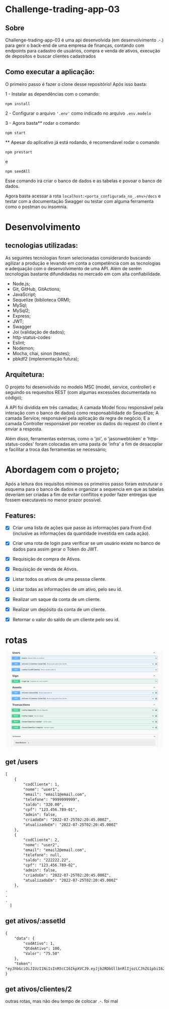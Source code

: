 # Challenge-trading-app-03 
  

## Sobre

  Challenge-trading-app-03 é uma api desenvolvida (em desenvolvimento .-.)
  para gerir o back-end de uma empresa de finanças, contando com endpoints para cadastro de usuários, compra e venda de ativos, execução de depositos e buscar clientes cadastrados

## Como executar a aplicação:

  O primeiro passo é fazer o clone desse repositório!
  Após isso basta:

1 - Instalar as dependências com o comando:  
```
npm install
```

2 - Configurar o arquivo ```'.env'``` como indicado no arquivo ```.env.modelo```

3 - Agora basta** rodar o comando:
```
npm start
```
** Apesar do aplicativo já está rodando, é recomendavel rodar o comando
```
npm prestart
```
e
```
npm seedAll
```
  Esse comando irá criar o banco de dados e as tabelas e povoar o banco de dados.
  
  Agora basta acessar a rota ```localhost:<porta_configurada_no_.env>/docs``` e testar com a documentação Swagger ou testar com alguma ferramenta como o postman ou insomnia.

# Desenvolvimento

## tecnologias utilizadas:

As seguintes tecnologias foram selecionadas considerando buscando agilizar a produção e levando em conta a competência com as tecnologias e adequação com o desenvolvimento de uma API. Além de serém tecnologias bastante difundidadas no mercado em com alta confiabilidade.

* Node.js;
* Git, GitHub, GitActions;
* JavaScript;
* Sequelize (biblioteca ORM);
* MySql;
* MySql2;
* Express;
* JWT;
* Swagger
* Joi (validação de dados);
* http-status-codes
* Eslint;
* Nodemon;
* Mocha, chai, sinon (testes);
* pbkdf2 (implementação futura);

## Arquitetura:
O projeto foi desenvolvido no modelo MSC (model, service, controller) e seguindo os requesitos REST (com algumas excessões documentada no código);

A API foi dividida em três camadas;
A camada Model ficou responsável pela interação com o banco de dados) como responsabilidade do Sequelize;
A camada Service; responsável pela aplicação da regra de negócio;
E a camada Controller responsável por receber os dados do request do client e enviar a resposta.

Além disso, ferramentas externas, como o 'joi', o 'jasonwebtoken' e 'http-status-codes' foram colocadas em uma pasta de 'infra' a fim de desacoplar e facilitar a troca das ferramentas se necessário;

# Abordagem com o projeto;

Após a leitura dos requisitos mínimos os primeiros passo foram estruturar o esquema para o banco de dados e organizar a sequencia em que as tabelas deveriam ser criadas a fim de evitar conflitos e poder fazer entregas que fossem executaveis no menor prazor possível.

## Features:
- [x] Criar uma lista de ações que passe às informações para Front-End (inclusive as informações da quantidade investida em cada ação).
- [x] Criar uma rota de login para verificar se um usuário existe no banco de dados para assim gerar o Token do JWT.
- [x] Requisição de compra de Ativos.
- [x] Requisição de venda de Ativos.
- [x] Listar todos os ativos de uma pessoa cliente.
- [x] Listar todas as informações de um ativo, pelo seu id.
- [x] Realizar um saque da conta de um cliente.
- [x] Realizar um depósito da conta de um cliente.
- [x] Retornar o valor do saldo de um cliente pelo seu id.


# rotas

![image da documentação](https://raw.githubusercontent.com/c-swame/challenge-trading-app-03/main/Screenshot%20from%202022-09-29%2019-46-29.png)

## get /users
```
[
	{
		"codCliente": 1,
		"nome": "user1",
		"email": "email1@email.com",
		"telefone": "9999999999",
		"saldo": "320.00",
		"cpf": "123.456.789-01",
		"admin": false,
		"criadoEm": "2022-07-25T02:20:45.000Z",
		"atualizadoEm": "2022-07-25T02:20:45.000Z"
	},
	{
		"codCliente": 2,
		"nome": "user2",
		"email": "email2@email.com",
		"telefone": null,
		"saldo": "222222.22",
		"cpf": "123.456.789-02",
		"admin": false,
		"criadoEm": "2022-07-25T02:20:45.000Z",
		"atualizadoEm": "2022-07-25T02:20:45.000Z"
	},
.
.
.
  ]
```

## get ativos/:assetId
```
{
	"data": {
		"codAtivo": 1,
		"QtdeAtivo": 100,
		"Valor": "75.50"
	},
	"token": "eyJhbGciOiJIUzI1NiIsInR5cCI6IkpXVCJ9.eyJjb2RDbGllbnRlIjozLCJhZG1pbiI6ZmFsc2UsImlhdCI6MTY1ODcxNzY4NywiZXhwIjoxNjU4NzE5NDg3fQ.LZqe00zgDoYydZcbj18Dt8uEjvwupr8zV8eNGaKuVso"
}
```
## get ativos/clientes/2

outras rotas, mas não deu tempo de colocar .-. foi mal
```

```


```
```

```
```

```
```
